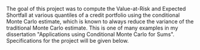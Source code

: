 The goal of this project was to compute the Value-at-Risk and Expected Shortfall at various quantiles of a credit portfolio using the conditional Monte Carlo estimate, which is known to always reduce the variance of the traditional Monte Carlo estimate. This is one of many examples in my dissertation "Applications using Conditional Monte Carlo for Sums". Specifications for the project will be given below.
